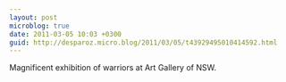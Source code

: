 ```yaml
---
layout: post
microblog: true
date: 2011-03-05 10:03 +0300
guid: http://desparoz.micro.blog/2011/03/05/t43929495010414592.html
---
```

Magnificent exhibition of  warriors at Art Gallery of NSW.

